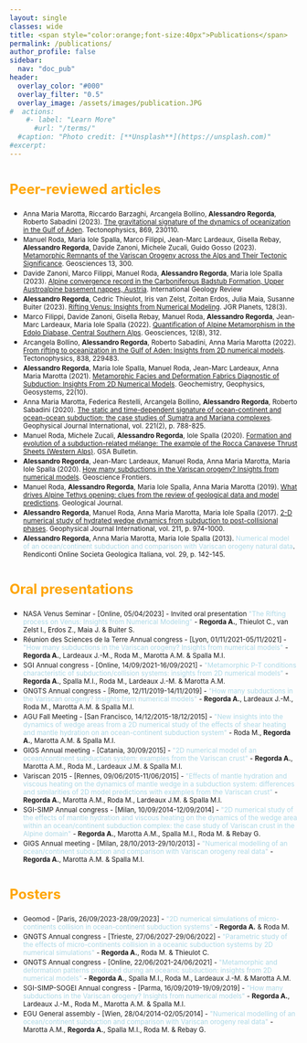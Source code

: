 ```yaml
---
layout: single
classes: wide
title: <span style="color:orange;font-size:40px">Publications</span>
permalink: /publications/
author_profile: false
sidebar:
  nav: "doc_pub"
header:
  overlay_color: "#000"
  overlay_filter: "0.5"
  overlay_image: /assets/images/publication.JPG
#  actions:
    #- label: "Learn More"
      #url: "/terms/"
  #caption: "Photo credit: [**Unsplash**](https://unsplash.com)"
#excerpt: 
---
```


# <span style="color:orange;font-size:24px">Peer-reviewed articles</span>

<ul>

<li><small>Anna Maria Marotta, Riccardo Barzaghi, Arcangela Bollino, <b>Alessandro Regorda</b>, Roberto Sabadini (2023).  <a href="https://www.sciencedirect.com/science/article/abs/pii/S0040195123004080" target="_blank">The gravitational signature of the dynamics of oceanization in the Gulf of Aden</a>. Tectonophysics, 869, 230110.</small></li>

<li><small>Manuel Roda, Maria Iole Spalla, Marco Filippi, Jean-Marc Lardeaux, Gisella Rebay, <b>Alessandro Regorda</b>, Davide Zanoni, Michele Zucali, Guido Gosso (2023). <a href="https://www.mdpi.com/2076-3263/13/10/300" target="_blank">Metamorphic Remnants of the Variscan Orogeny across the Alps and Their Tectonic Significance</a>. Geosciences 13, 300.</small></li>

<li><small>Davide Zanoni, Marco Filippi, Manuel Roda, <b>Alessandro Regorda</b>, Maria Iole Spalla (2023). <a href="https://www.tandfonline.com/doi/full/10.1080/00206814.2023.2206443" target="_blank">Alpine convergence record in the Carboniferous Badstub Formation, Upper Austroalpine basement nappes, Austria</a>. International Geology Review</small></li>

<li><small><b>Alessandro Regorda</b>, Cedric Thieulot, Iris van Zelst, Zoltan Erdos, Julia Maia, Susanne Buiter (2023). <a href="https://agupubs.onlinelibrary.wiley.com/doi/10.1029/2022JE007588" target="_blank">Rifting Venus: Insights from Numerical Modeling</a>. JGR Planets, 128(3).</small></li>

<li><small>Marco Filippi, Davide Zanoni, Gisella Rebay, Manuel Roda, <b>Alessandro Regorda</b>, Jean-Marc Lardeaux, Maria Iole Spalla (2022). <a href="https://www.mdpi.com/2076-3263/12/8/312" target="_blank">Quantification of Alpine Metamorphism in the Edolo Diabase, Central Southern Alps</a>. Geosciences, 12(8), 312.</small></li>

<li><small>Arcangela Bollino, <b>Alessandro Regorda</b>, Roberto Sabadini, Anna Maria Marotta (2022). <a href="https://www.sciencedirect.com/science/article/pii/S0040195122002773#!" target="_blank">From rifting to oceanization in the Gulf of Aden: Insights from 2D numerical models</a>. Tectonophysics, 838, 229483.</small></li>

<li><small><b>Alessandro Regorda</b>, Maria Iole Spalla, Manuel Roda, Jean-Marc Lardeaux, Anna Maria Marotta (2021). <a href="https://agupubs.onlinelibrary.wiley.com/doi/10.1029/2021GC009899" target="_blank">Metamorphic Facies and Deformation Fabrics Diagnostic of Subduction: Insights From 2D Numerical Models</a>. Geochemistry, Geophysics, Geosystems, 22(10).</small></li>

<li><small>Anna Maria Marotta, Federica Restelli, Arcangela Bollino, <b>Alessandro Regorda</b>, Roberto Sabadini (2020). <a href="https://academic.oup.com/gji/article/221/2/788/5707408" target="_blank">The static and time-dependent signature of ocean-continent and ocean-ocean subduction: the case studies of Sumatra and Mariana complexes</a>. Geophysical Journal International, vol. 221(2), p. 788-825.</small></li>

<li><small>Manuel Roda, Michele Zucali, <b>Alessandro Regorda</b>, Iole Spalla (2020). <a href="https://pubs.geoscienceworld.org/gsa/gsabulletin/article-abstract/132/3-4/884/573579/Formation-and-evolution-of-a-subduction-related?redirectedFrom=fulltext" target="_blank">Formation and evolution of a subduction-related mélange: The example of the Rocca Canavese Thrust Sheets (Western Alps)</a>. GSA Bulletin.</small></li>

<li><small><b>Alessandro Regorda</b>, Jean-Marc Lardeaux, Manuel Roda, Anna Maria Marotta, Maria Iole Spalla (2020). <a href="https://www.sciencedirect.com/science/article/pii/S1674987119302002?via%253Dihub" target="_blank">How many subductions in the Variscan orogeny? Insights from numerical models</a>. Geoscience Frontiers.</small></li>

<li><small>Manuel Roda, <b>Alessandro Regorda</b>, Maria Iole Spalla, Anna Maria Marotta (2019). <a href="https://onlinelibrary.wiley.com/doi/10.1002/gj.3316" target="_blank">What drives Alpine Tethys opening: clues from the review of geological data and model predictions</a>. Geological Journal.</small></li>

<li><small><b>Alessandro Regorda</b>, Manuel Roda, Anna Maria Marotta, Maria Iole Spalla (2017). <a href="https://academic.oup.com/gji/article/211/2/952/4062160" target="_blank">2-D numerical study of hydrated wedge dynamics from subduction to post-collisional phases</a>. Geophysical Journal International, vol. 211, p. 974-1000.</small></li>

<li><small><b>Alessandro Regorda</b>, Anna Maria Marotta, Maria Iole Spalla (2013). <span style="color:lightblue">Numerical model of an ocean/continent subduction and comparison with Variscan orogeny natural data</span>. Rendiconti Online Societa Geologica Italiana, vol. 29, p. 142-145.</small></li>

</ul>

# <span style="color:orange;font-size:24px">Oral presentations</span>

<ul>

<li><small>NASA Venus Seminar - [Online, 05/04/2023] - Invited oral presentation <span style="color:lightblue">"The Rifting process on Venus: Insights from Numerical Modeling"</span> - <b>Regorda A.</b>, Thieulot C., van Zelst I., Erdos Z., Maia J. & Buiter S.</small></li>

<li><small>Réunion des Sciences de la Terre Annual congress - [Lyon, 01/11/2021-05/11/2021] - <span style="color:lightblue">"How many subductions in the Variscan orogeny? Insights from numerical models"</span> - <b>Regorda A.</b>, Lardeaux J.-M., Roda M., Marotta A.M. & Spalla M.I.</small></li>

<li><small>SGI Annual congress - [Online, 14/09/2021-16/09/2021] - <span style="color:lightblue">"Metamorphic P-T conditions characteristic of subduction/collision systems: insights from 2D numerical models"</span> - <b>Regorda A.</b>, Spalla M.I., Roda M., Lardeaux J.-M. & Marotta A.M.</small></li>

<li><small>GNGTS Annual congress - [Rome, 12/11/2019-14/11/2019] - <span style="color:lightblue">"How many subductions in the Variscan orogeny? Insights from numerical models"</span> - <b>Regorda A.</b>, Lardeaux J.-M., Roda M., Marotta A.M. & Spalla M.I.</small></li>

<li><small>AGU Fall Meeting - [San Francisco, 14/12/2015-18/12/2015] - <span style="color:lightblue">"New insights into the dynamics of wedge areas from a 2D numerical study of the effects of shear heating and mantle hydration on an ocean-continent subduction system"</span> - Roda M., <b>Regorda A.</b>, Marotta A.M. & Spalla M.I.</small></li>

<li><small>GIGS Annual meeting - [Catania, 30/09/2015] - <span style="color:lightblue">"2D numerical model of an ocean/continent subduction system: examples from the Variscan crust"</span> - <b>Regorda A.</b>, Marotta A.M., Roda M., Lardeaux J.M. & Spalla M.I.</small></li>

<li><small>Variscan 2015 - [Rennes, 09/06/2015-11/06/2015] - <span style="color:lightblue">"Effects of mantle hydration and viscous heating on the dynamics of mantle wedge in a subduction system: differences and similarities of 2D model predictions with examples from the Variscan crust"</span> - <b>Regorda A.</b>, Marotta A.M., Roda M., Lardeaux J.M. & Spalla M.I.</small></li>

<li><small>SGI-SIMP Annual congress - [Milan, 10/09/2014-12/09/2014] - <span style="color:lightblue">"2D numerical study of the effects of mantle hydration and viscous heating on the dynamics of the wedge area within an ocean/continent subduction complex: the case study of Variscan crust in the Alpine domain"</span> - <b>Regorda A.</b>, Marotta A.M., Spalla M.I., Roda M. & Rebay G.</small></li>

<li><small>GIGS Annual meeting - [Milan, 28/10/2013-29/10/2013] - <span style="color:lightblue">"Numerical modelling of an ocean/continent subduction and comparison with Variscan orogeny real data"</span> - <b>Regorda A.</b>, Marotta A.M. & Spalla M.I.</small></li>

</ul>

# <span style="color:orange;font-size:24px">Posters</span>

<ul>

<li><small>Geomod - [Paris, 26/09/2023-28/09/2023] - <span style="color:lightblue">"2D numerical simulations of micro-continents collision in ocean-continent subduction systems"</span> - <b>Regorda A.</b> & Roda M.</small></li>

<li><small>GNGTS Annual congress - [Trieste, 27/06/2027-29/06/2022] - <span style="color:lightblue">"Parametric study of the effects of micro-continents collision in a oceanic subduction systems by 2D numerical simulations"</span> - <b>Regorda A.</b>, Roda M. & Thieulot C.</small></li>

<li><small>GNGTS Annual congress - [Online, 22/06/2021-24/06/2021] - <span style="color:lightblue">"Metamorphic and deformation patterns produced during an oceanic subduction: insights from 2D numerical models"</span> - <b>Regorda A.</b>, Spalla M.I., Roda M., Lardeaux J.-M. & Marotta A.M.</small></li>

<li><small>SGI-SIMP-SOGEI Annual congress - [Parma, 16/09/2019-19/09/2019] - <span style="color:lightblue">"How many subductions in the Variscan orogeny? Insights from numerical models"</span> - <b>Regorda A.</b>, Lardeaux J.-M., Roda M., Marotta A.M. & Spalla M.I.</small></li>

<li><small>EGU General assembly - [Wien, 28/04/2014-02/05/2014] - <span style="color:lightblue">"Numerical modelling of an ocean/continent subduction and comparison with Variscan orogeny real data"</span> - Marotta A.M., <b>Regorda A.</b>, Spalla M.I., Roda M. & Rebay G.</small></li>

</ul>